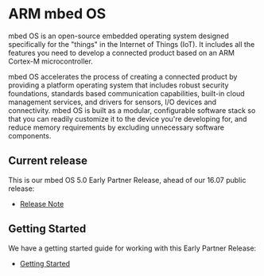 # ARM mbed OS
 
mbed OS is an open-source embedded operating system designed specifically for the "things" in the Internet of Things (IoT). It includes all the features you need to develop a connected product based on an ARM Cortex-M microcontroller.
 
mbed OS accelerates the process of creating a connected product by providing a platform operating system that includes robust security foundations, standards based communication capabilities, built-in cloud management services, and drivers for sensors, I/O devices and connectivity. mbed OS is built as a modular, configurable software stack so that you can readily customize it to the device you're developing for, and reduce memory requirements by excluding unnecessary software components.
 
## Current release
 
This is our mbed OS 5.0 Early Partner Release, ahead of our 16.07 public release:

- [Release Note](ERP_Release_Note.md)

## Getting Started
 
We have a getting started guide for working with this Early Partner Release:
 
- [Getting Started](https://github.com/ARMmbed/EPR-Getting-Started)
